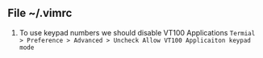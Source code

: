 ## File ~/.vimrc   

1) To use keypad numbers we should disable VT100 Applications
   `Termial > Preference > Advanced > Uncheck Allow VT100 Applicaiton keypad mode`

